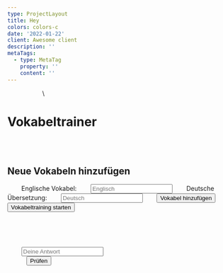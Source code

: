```yaml
---
type: ProjectLayout
title: Hey
colors: colors-c
date: '2022-01-22'
client: Awesome client
description: ''
metaTags:
  - type: MetaTag
    property: ''
    content: ''
---
```

<!DOCTYPE html><html lang="de"><head>    <meta charset="UTF-8">    <meta name="viewport" content="width=device-width, initial-scale=1.0">    <title>Vokabeltrainer</title>    <link href="https\://fonts.googleapis.com/css2?family=Roboto:wght\@400;700\&display=swap" rel="stylesheet">    \<script>        function shuffleArray(array) {            let currentIndex = array.length, randomIndex;            while (currentIndex != 0) {                randomIndex = Math.floor(Math.random() \* currentIndex);                currentIndex--;                \[array\[currentIndex], array\[randomIndex]] = \[                    array\[randomIndex], array\[currentIndex]];            }            return array;        }
        function Vokabeltrainer() {            // Vokabeln direkt im Code definiert            const vokabeln = \[                { wort: "funktionieren", uebersetzung: "to work" },                { wort: "füllen", uebersetzung: "to fill" },                { wort: "gekühlt", uebersetzung: "refrigerated" },                { wort: "großer Laden", uebersetzung: "store (BE)" },                { wort: "im Wert von", uebersetzung: "worth of" },                { wort: "Kasse", uebersetzung: "checkout" },                { wort: "kaufen", uebersetzung: "to buy, bought, bought" },                { wort: "können", uebersetzung: "may" },                { wort: "Kunde", uebersetzung: "customer" },                { wort: "Kundenservice", uebersetzung: "customer service" },                { wort: "reduzieren", uebersetzung: "to reduce" },                { wort: "Regal", uebersetzung: "shelf" },                { wort: "spenden", uebersetzung: "to donate" },                { wort: "stattfinden", uebersetzung: "to take place" },                { wort: "Tasche", uebersetzung: "bag" },                { wort: "verkaufen", uebersetzung: "to sell, sold, sold" },                { wort: "Verkäufer", uebersetzung: "shop assistant" },                { wort: "Zulieferer", uebersetzung: "supplier" },                { wort: "Kühllager", uebersetzung: "refrigerated warehouse" },                { wort: "Laden", uebersetzung: "shop" },                { wort: "Lager", uebersetzung: "warehouse" },                { wort: "liefern", uebersetzung: "to deliver" },                { wort: "mit enthalten sein", uebersetzung: "to be included" },                { wort: "Option", uebersetzung: "option" },                { wort: "Praktikant", uebersetzung: "intern" },                { wort: "präsentieren", uebersetzung: "to present" },                { wort: "Produkt", uebersetzung: "product" },                { wort: "aufbewahrt werden in", uebersetzung: "to be kept in" },                { wort: "Ausbildung; Lehre", uebersetzung: "apprenticeship" },                { wort: "Bäcker", uebersetzung: "baker" },                { wort: "einen Blick werfen auf", uebersetzung: "to take a look at" },                { wort: "einpacken", uebersetzung: "to pack" },                { wort: "Einzelhandel", uebersetzung: "retail" },                { wort: "Einzelhändler", uebersetzung: "retailer" },                { wort: "Filialleiter", uebersetzung: "store manager" },                { wort: "Metzger", uebersetzung: "butcher" },                { wort: "frisch", uebersetzung: "fresh" }            ];
            const falschBeantworteteVokabeln = \[];            let punkte = 0;            let aktuelleVokabel;            let istEnglischGefragt;
            const vokabelEingabe = document.getElementById("vokabelEingabe");            const uebersetzungEingabe = document.getElementById("uebersetzungEingabe");            const vokabelListe = document.getElementById("vokabelListe");            const wortAusgabe = document.getElementById("wortAusgabe");            const eingabeFeld = document.getElementById("eingabeFeld");            const punkteAnzeige = document.getElementById("punkteAnzeige");            const feedbackAusgabe = document.getElementById("feedbackAusgabe");            const neueVokabelnDiv = document.getElementById("neueVokabelnDiv");            const pruefungsDiv = document.getElementById("pruefungsDiv");            const startButton = document.getElementById("startButton");            const pruefenButton = document.getElementById("pruefenButton");            const vokabelHinzufuegenButton = document.getElementById("vokabelHinzufuegenButton");            const zurueckZumStartButton = document.createElement("button");            zurueckZumStartButton.textContent = "Zurück zum Start";            zurueckZumStartButton.style.marginTop = "20px";            zurueckZumStartButton.classList.add("zurueck-zum-start-button");
            let weiterButton;             let richtigeWortAnzeige;            let motivationsSpruchAnzeige;            let pruefenButtonClicked = false;             let spruchTimeout;
            const motivationsSprueche = \[                "Super gemacht! 🫶",                "Weiter so! 😁",                "Du schaffst das! Ich glaube an dich ",                "Klasse Leistung! Ich bin Stolt auf dich.",                "Fantastisch! ❤️",                "Prima! 🥰",                "Ausgezeichnet! Gib nicht auf! 😎",                "Toll gemacht! 🤗",                "Du bist spitze! Bleib am Ball ⚽",                "Sei stolz auf dich! 🥹",            ];            const motivationsSpruecheFalsch = \[                "Bleib stark! 💪",                "Glaube an dich! ✨",                "Du schaffst das! 🎉",                "Gib nicht auf! 🚀",                "Jeder Schritt zählt! 👣",                "Kopf hoch! 😊",                "Mach weiter! ➡️",                "Sei mutig! 🦁",                "Deine Zeit kommt! ⏳",                "Wachse über dich hinaus! 🌱",            ];
            function vokabelHinzufuegen() {                const vokabel = vokabelEingabe.value.trim();                const uebersetzung = uebersetzungEingabe.value.trim();
                if (vokabel !== "" && uebersetzung !== "") {                    vokabeln.push({ wort: vokabel, uebersetzung: uebersetzung });                    vokabelEingabe.value = "";                    uebersetzungEingabe.value = "";                    vokabelListeAktualisieren();                    feedbackAusgabe.textContent = "Vokabel hinzugefügt!";                    feedbackAusgabe.style.color = "green";                } else {                    feedbackAusgabe.textContent = "Bitte Vokabel und Übersetzung eingeben.";                    feedbackAusgabe.style.color = "red";                }            }
            function vokabelListeAktualisieren() {                vokabelListe.innerHTML = "<h3>Vokabelliste</h3>";                vokabeln.forEach((vokabelpaar, index) => {                    const listItem = document.createElement("li");                    listItem.textContent = \`${vokabelpaar.wort} - ${vokabelpaar.uebersetzung}\`;                    const entfernenButton = document.createElement("button");                    entfernenButton.textContent = "Entfernen";                    entfernenButton.classList.add("entfernen-button");                    entfernenButton.addEventListener("click", () => {                        vokabeln.splice(index, 1);                        vokabelListeAktualisieren();                        feedbackAusgabe.textContent = "Vokabel entfernt!";                        feedbackAusgabe.style.color = "green";                        if (vokabeln.length === 0) {                            pruefungsDiv.style.display = "none";                        }                    });                    listItem.appendChild(entfernenButton);                    vokabelListe.appendChild(listItem);                });                if (vokabeln.length > 0) {                    pruefungsDiv.style.display = "block";                } else {                    pruefungsDiv.style.display = "none";                }            }
            function vokabelAbfragen() {                if (vokabeln.length === 0 && falschBeantworteteVokabeln.length === 0) {                    wortAusgabe.textContent = "Alle Vokabeln gelernt!";                    eingabeFeld.style.display = "none";                    pruefenButton.style.display = "none";                    if (!pruefungsDiv.contains(zurueckZumStartButton)) {                        pruefungsDiv.appendChild(zurueckZumStartButton);                    }                    return;                }
                if (vokabeln.length === 0) {                  if (falschBeantworteteVokabeln.length > 0) {                        aktuelleVokabel = falschBeantworteteVokabeln\[0];                        istEnglischGefragt = true;                    } else {                        wortAusgabe.textContent = "Keine Vokabeln vorhanden. Bitte füge Vokabeln hinzu.";                        eingabeFeld.style.display = "none";                        pruefenButton.style.display = "none";                        return;                    }                } else if (falschBeantworteteVokabeln.length > 0) {                    aktuelleVokabel = falschBeantworteteVokabeln\[0];                    istEnglischGefragt = true;                }                else {                    aktuelleVokabel = vokabeln\[Math.floor(Math.random() \* vokabeln.length)];                    istEnglischGefragt = Math.random() < 0.5;                }
                wortAusgabe.textContent = istEnglischGefragt ? \`Übersetze: ${aktuelleVokabel.wort}\` : \`Übersetze: ${aktuelleVokabel.uebersetzung}\`;                eingabeFeld.style.display = "block";                pruefenButton.style.display = "block";                eingabeFeld.value = "";                eingabeFeld.focus();                feedbackAusgabe.textContent = "";                document.body.style.backgroundColor = "#f5f5f5";                if (weiterButton && pruefungsDiv.contains(weiterButton)) {                    pruefungsDiv.removeChild(weiterButton);                }                if (richtigeWortAnzeige && pruefungsDiv.contains(richtigeWortAnzeige)) {                    pruefungsDiv.removeChild(richtigeWortAnzeige);                }                if (motivationsSpruchAnzeige && pruefungsDiv.contains(motivationsSpruchAnzeige)) {                    pruefungsDiv.removeChild(motivationsSpruchAnzeige);                }                pruefenButtonClicked = false; // Reset beim Aufruf einer neuen Vokabel                if (weiterButton) {                    weiterButton.disabled = true; // Deaktiviere den Weiter-Button                }            }
            function pruefen() {                pruefenButtonClicked = true; // Setze auf true, wenn Prüfen geklickt wurde                const benutzerEingabe = eingabeFeld.value.trim().toLowerCase();                const erwarteteAntworten = istEnglischGefragt                    ? aktuelleVokabel.uebersetzung.split(",").map(s => s.trim().toLowerCase())                    : \[aktuelleVokabel.wort.toLowerCase()];
                let antwortRichtig = false;                for (const antwort of erwarteteAntworten) {                    if (benutzerEingabe === antwort) {                        antwortRichtig = true;                        break;                    }                }
                if (antwortRichtig) {                    punkte++;                    punkteAnzeige.textContent = \`Punkte: ${punkte}\`;                    feedbackAusgabe.textContent = "Richtig!";                    feedbackAusgabe.style.color = "green";                    document.body.style.backgroundColor = "#90EE90";                    const zufallsSpruch = motivationsSprueche\[Math.floor(Math.random() \* motivationsSprueche.length)];                    if (!motivationsSpruchAnzeige) {                        motivationsSpruchAnzeige = document.createElement("p");                        motivationsSpruchAnzeige.classList.add("motivations-spruch-anzeige");                        motivationsSpruchAnzeige.addEventListener("click", () => {                            clearTimeout(spruchTimeout); //clearTimeout hinzufügen                            pruefungsDiv.removeChild(motivationsSpruchAnzeige);                            motivationsSpruchAnzeige = null;                            vokabelAbfragen();                        });                    }                    motivationsSpruchAnzeige.textContent = zufallsSpruch;                    pruefungsDiv.appendChild(motivationsSpruchAnzeige);
                    // Setze ein Timeout, um den Spruch nach 3 Sekunden zu entfernen                    spruchTimeout = setTimeout(() => {                        pruefungsDiv.removeChild(motivationsSpruchAnzeige);                        motivationsSpruchAnzeige = null;                        vokabelAbfragen();                    }, 3000);
                    const indexInFalsch = falschBeantworteteVokabeln.indexOf(aktuelleVokabel);                    if (indexInFalsch > -1) {                        falschBeantworteteVokabeln.splice(indexInFalsch, 1);                    } else {                        const indexInVokabeln = vokabeln.indexOf(aktuelleVokabel);                        if (indexInVokabeln > -1)                            vokabeln.splice(indexInVokabeln, 1);                    }
                    if (vokabeln.length === 0 && falschBeantworteteVokabeln.length === 0) {                        wortAusgabe.textContent = "Alle Vokabeln gelernt!";                        eingabeFeld.style.display = "none";                        pruefenButton.style.display = "none";                        if (!pruefungsDiv.contains(zurueckZumStartButton)) {                            pruefungsDiv.appendChild(zurueckZumStartButton);                        }                    } else {                        // Erstelle den Weiter-Button nach der richtigen Antwort, falls er nicht existiert.                        if (!weiterButton) {                            weiterButton = document.createElement("button");                            weiterButton.textContent = "Weiter";                            weiterButton.classList.add("weiter-button"); // CSS-Klasse für Styling                            weiterButton.addEventListener("click", () => {                                clearTimeout(spruchTimeout); // clearTimeout hinzufügen                                vokabelAbfragen();                                pruefungsDiv.removeChild(weiterButton);                                weiterButton = null;                                if (richtigeWortAnzeige && pruefungsDiv.contains(richtigeWortAnzeige)) {                                    pruefungsDiv.removeChild(richtigeWortAnzeige);                                }                            });                            pruefenButton.parentNode.insertBefore(weiterButton, pruefenButton.nextSibling);                        }                        weiterButton.disabled = false; // Aktiviere den Weiter-Button nach richtiger Antwort                    }                } else {                    feedbackAusgabe.textContent = motivationsSpruecheFalsch\[Math.floor(Math.random() \* motivationsSpruecheFalsch.length)];                    feedbackAusgabe.style.color = "red";                    document.body.style.backgroundColor = "#FFBABA";                    if (!richtigeWortAnzeige) {                        richtigeWortAnzeige = document.createElement("p");                        richtigeWortAnzeige.classList.add("richtige-wort-anzeige");                    }                    richtigeWortAnzeige.textContent = \`Die richtige Übersetzung wäre gewesen:                     >>${erwarteteAntworten.join(" oder ")}<<\`;                    pruefungsDiv.appendChild(richtigeWortAnzeige);
                    if (!falschBeantworteteVokabeln.includes(aktuelleVokabel)) {                        falschBeantworteteVokabeln.push(aktuelleVokabel);                    }                    // Erstelle den Weiter-Button nach der falschen Antwort, falls er nicht existiert.                    if (!weiterButton) {                        weiterButton = document.createElement("button");                        weiterButton.textContent = "Weiter";                        weiterButton.classList.add("weiter-button"); // CSS-Klasse für Styling                        weiterButton.addEventListener("click", () => {                            clearTimeout(spruchTimeout);                            vokabelAbfragen();                            pruefungsDiv.removeChild(weiterButton);                            weiterButton = null;                            if (richtigeWortAnzeige && pruefungsDiv.contains(richtigeWortAnzeige)) {                                pruefungsDiv.removeChild(richtigeWortAnzeige);                            }                        });                        pruefenButton.parentNode.insertBefore(weiterButton, pruefenButton.nextSibling);                    }                    weiterButton.disabled = false;                }            }
            function startTraining() {                if (vokabeln.length === 0 && falschBeantworteteVokabeln.length === 0) {                    feedbackAusgabe.textContent = "Bitte füge Vokabeln zum Lernen hinzu!";                    feedbackAusgabe.style.color = "red";                    return;                }                neueVokabelnDiv.style.display = "none";                pruefungsDiv.style.display = "block";                punkte = 0;                punkteAnzeige.textContent = \`Punkte: ${punkte}\`;                vokabelAbfragen();            }
            zurueckZumStartButton.addEventListener("click", () => {                neueVokabelnDiv.style.display = "block";                pruefungsDiv.style.display = "none";                falschBeantworteteVokabeln.length = 0;                punkte = 0;                punkteAnzeige.textContent = \`Punkte: ${punkte}\`;                wortAusgabe.textContent = "";                eingabeFeld.value = "";                eingabeFeld.style.display = "block";                pruefenButton.style.display = "block";                vokabelListeAktualisieren();                document.body.style.backgroundColor = "#f5f5f5";                if (pruefungsDiv.contains(zurueckZumStartButton)) {                    pruefungsDiv.removeChild(zurueckZumStartButton);                }                if (weiterButton && pruefungsDiv.contains(weiterButton)) {                    pruefungsDiv.removeChild(weiterButton);                }                if (richtigeWortAnzeige && pruefungsDiv.contains(richtigeWortAnzeige)) {                    pruefungsDiv.removeChild(richtigeWortAnzeige);                }                if (motivationsSpruchAnzeige && pruefungsDiv.contains(motivationsSpruchAnzeige)) {                    clearTimeout(spruchTimeout);  // clearTimeout hinzufügen                    pruefungsDiv.removeChild(motivationsSpruchAnzeige);                    motivationsSpruchAnzeige = null;                }                pruefenButtonClicked = false;            });
            eingabeFeld.addEventListener("keypress", (event) => {                if (event.key === "Enter") {                    pruefen();                }            });
            vokabelHinzufuegenButton.addEventListener("click", vokabelHinzufuegen);            startButton.addEventListener("click", startTraining);            pruefenButton.addEventListener("click", pruefen);            vokabelListeAktualisieren();        }
        document.addEventListener("DOMContentLoaded", Vokabeltrainer);    </script>    <style>        body {            font-family: 'Roboto', sans-serif;            margin: 0;            padding: 0;            background: linear-gradient(45deg, #ee7752, #e73c7e, #23a6d5, #23d5ab);            background-size: 400% 400%;            animation: gradient 15s ease infinite;            color: #333;            display: flex;            flex-direction: column;            align-items: center;            transition: background-color 0.5s ease;        }        @keyframes gradient {            0% {                background-position: 0% 50%;            }            50% {                background-position: 100% 50%;            }            100% {                background-position: 0% 50%;            }        }        h1 {            color: #4CAF50;            margin-top: 20px;            text-shadow: 2px 2px 4px rgba(0, 0, 0, 0.2);            transition: color 0.3s ease;        }        h1:hover {            color: #45a049;        }        #neueVokabelnDiv, #pruefungsDiv {            background-color: #fff;            padding: 20px;            margin-bottom: 20px;            border-radius: 12px;            box-shadow: 0 4px 8px rgba(0,0,0,0.1);            width: 80%;            max-width: 500px;            display: flex;            flex-direction: column;            align-items: center;            transition: background-color 0.3s ease, transform 0.3s ease;        }        #neueVokabelnDiv:hover, #pruefungsDiv:hover {            transform: translateY(-5px);            background-color: #f8f8f8;        }        #neueVokabelnDiv {            display: block;        }        #pruefungsDiv {            display: none;        }        label {            display: block;            margin-top: 10px;            font-weight: bold;            color: #555;            transition: color 0.3s ease;        }        label:hover {            color: #333;        }        input\[type="text"] {            width: 100%;            padding: 12px;            margin-top: 5px;            border: 1px solid #ddd;            border-radius: 8px;            box-sizing: border-box;            font-size: 14px;            transition: border-color 0.3s ease, box-shadow 0.3s ease;        }        input\[type="text"]:focus {            outline: none;            border-color: #4CAF50;            box-shadow: 0 2px 5px rgba(0, 0, 0, 0.1);        }        button {            padding: 12px 25px;            margin-top: 20px;            background-color: #4CAF50;            color: white;            border: none;            border-radius: 8px;            cursor: pointer;            font-size: 18px;            transition: background-color 0.3s ease, transform 0.2s ease, box-shadow 0.3s ease;        }        button:hover {            background-color: #45a049;            transform: translateY(-2px);            box-shadow: 0 2px 4px rgba(0, 0, 0, 0.1);        }        button:active {            transform: translateY(0);            box-shadow: none;        }        #vokabelListe {            list-style: none;            padding: 0;            margin: 20px 0;            width: 100%;        }        #vokabelListe li {            background-color: #f0f0f0;            padding: 15px;            margin-bottom: 10px;            border-radius: 8px;            display: flex;            justify-content: space-between;            align-items: center;            box-shadow: 0 1px 3px rgba(0, 0, 0, 0.05);            transition: background-color 0.3s ease, transform 0.3s ease;        }        #vokabelListe li:hover {            background-color: #e0e0e0;            transform: translateX(5px);        }        #vokabelListe li button {            margin-top: 0;        }        .entfernen-button {            background-color: #f44336;            color: white;            border: none;            padding: 8px 15px;            border-radius: 5px;            cursor: pointer;            font-size: 14px;            transition: background-color 0.3s ease, transform 0.2s ease, box-shadow 0.3s ease;        }        .entfernen-button:hover {            background-color: #d32f2f;            transform: translateY(-2px);            box-shadow: 0 2px 4px rgba(0, 0, 0, 0.1);        }        .entfernen-button:active {            transform: translateY(0);            box-shadow: none;        }        #wortAusgabe {            font-size: 24px;            margin-top: 25px;            font-weight: bold;            color: #2c3e50;            letter-spacing: 1px;            text-shadow: 1px 1px 2px rgba(0, 0, 0, 0.05);            transition: color 0.3s ease;        }        #wortAusgabe:hover {            color: #34495e;        }        #eingabeFeld {            margin-top: 15px;            padding: 12px;            width: 100%;            border: 1px solid #ddd;            border-radius: 8px;            box-sizing: border-box;            font-size: 14px;            transition: border-color 0.3s ease, box-shadow 0.3s ease;        }        #eingabeFeld:focus {            outline: none;            border-color: #4CAF50;            box-shadow: 0 2px 5px rgba(0, 0, 0, 0.1);        }        #punkteAnzeige {            font-size: 24px;            font-weight: bold;            margin-top: 25px;            color: #007BFF;            transition: color 0.3s ease, transform 0.3s ease;            text-shadow: 1px 1px 2px rgba(0, 0, 0, 0.1);        }        #punkteAnzeige:hover {            color: #0056b3;            transform: scale(1.05);        }        #feedbackAusgabe {            margin-top: 20px;            font-weight: bold;            min-height: 24px;            font-size: 16px;            transition: color 0.3s ease;            letter-spacing: 0.5px;        }        #feedbackAusgabe.richtig {            color: green;        }        #feedbackAusgabe.falsch {            color: red;        }        #startButton {            margin-top: 30px;            background-color: #4CAF50;            transition: background-color 0.3s ease, transform 0.2s ease, box-shadow 0.3s ease;        }        #startButton:hover {            background-color: #45a049;            transform: translateY(-2px);            box-shadow: 0 2px 4px rgba(0, 0, 0, 0.1);        }        #startButton:active {            transform: translateY(0);            box-shadow: none;        }        .weiter-button {            padding: 12px 25px;            margin-top: 15px;            margin-left: 10px;            background-color: #4CAF50;            color: white;            border: none;            border-radius: 8px;            cursor: pointer;            font-size: 18px;            transition: background-color 0.3s ease, transform 0.2s ease, box-shadow 0.3s ease;        }        .weiter-button:hover {            background-color: #45a049;            transform: translateY(-2px);            box-shadow: 0 2px 4px rgba(0, 0, 0, 0.1);        }        .weiter-button:active {            transform: translateY(0);            box-shadow: none;        }        .weiter-button:disabled {            background-color: #cccccc;            cursor: not-allowed;            opacity: 0.6;            transform: none;            box-shadow: none;        }        .richtige-wort-anzeige {            font-size: 20px;            font-weight: bold;            color: #155799;            margin-top: 15px;            padding: 10px;            background-color: #e6f7ff;            border-radius: 8px;            border: 1px solid #b8daff;            box-shadow: 0 1px 3px rgba(0, 0, 0, 0.05);            text-align: center;            transition: background-color 0.3s ease, color 0.3s ease;        }        .richtige-wort-anzeige:hover {            background-color: #d0ebff;            color: #0c3066;        }        .motivations-spruch-anzeige {            position: absolute;            top: 50%;            left: 50%;            transform: translate(-50%, -50%);            background-color: rgba(255, 255, 255, 0.95);            padding: 25px;            border-radius: 12px;            font-size: 24px;            font-weight: bold;            color: #008000;            cursor: pointer;            box-shadow: 0 6px 12px rgba(0, 0, 0, 0.15);            transition: background-color 0.3s ease, transform 0.2s ease, color 0.3s ease;            border: 2px solid #008000;            text-align: center;            line-height: 1.4;        }
        .motivations-spruch-anzeige:hover {            background-color: rgba(255, 255, 255, 1);            transform: translate(-50%, -50%) scale(1.1);            color: #006400;            border-color: #006400;        }
        .motivations-spruch-anzeige:active {            transform: translate(-50%, -50%) scale(1);            box-shadow: 0 3px 6px rgba(0, 0, 0, 0.1);        }        #pruefenButton {            margin-right: 10px;            background-color: #007BFF;            transition: background-color 0.3s ease, transform 0.2s ease, box-shadow 0.3s ease;        }        #pruefenButton:hover {            background-color: #0056b3;            transform: translateY(-2px);            box-shadow: 0 2px 4px rgba(0, 0, 0, 0.1);        }        #pruefenButton:active {            transform: translateY(0);            box-shadow: none;        }
        .zurueck-zum-start-button {            padding: 12px 25px;            margin-top: 20px;            background-color: #007BFF;            color: white;            border: none;            border-radius: 8px;            cursor: pointer;            font-size: 18px;            transition: background-color 0.3s ease, transform 0.2s ease, box-shadow 0.3s ease;        }
        .zurueck-zum-start-button:hover {            background-color: #0056b3;            transform: translateY(-2px);            box-shadow: 0 2px 4px rgba(0, 0, 0, 0.1);        }
        .zurueck-zum-start-button:active {            transform: translateY(0);            box-shadow: none;        }    </style></head><body>    <h1>Vokabeltrainer</h1>
    <div id="neueVokabelnDiv">        <h2>Neue Vokabeln hinzufügen</h2>        <label for="vokabelEingabe">Englische Vokabel:</label>        <input type="text" id="vokabelEingabe" placeholder="Englisch">        <label for="uebersetzungEingabe">Deutsche Übersetzung:</label>        <input type="text" id="uebersetzungEingabe" placeholder="Deutsch">        <button id="vokabelHinzufuegenButton">Vokabel hinzufügen</button>        <button id="startButton">Vokabeltraining starten</button>        <ul id="vokabelListe"></ul>    </div>
    <div id="pruefungsDiv">        <p id="wortAusgabe"></p>        <input type="text" id="eingabeFeld" placeholder="Deine Antwort">        <div style="display: flex;">            <button id="pruefenButton">Prüfen</button>
        </div>        <p id="punkteAnzeige"></p>        <p id="feedbackAusgabe"></p>    </div></body></html>





